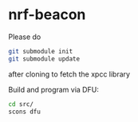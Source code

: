 nrf-beacon
==========

Please do

```bash
git submodule init
git submodule update
```

after cloning to fetch the xpcc library


Build and program via DFU:

```bash
cd src/
scons dfu
```
